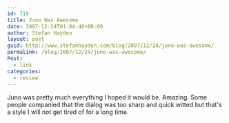 ```yaml
---
id: 715
title: Juno Was Awesome
date: 2007-12-24T01:04:46+00:00
author: Stefan Hayden
layout: post
guid: http://www.stefanhayden.com/blog/2007/12/24/juno-was-awesome/
permalink: /blog/2007/12/24/juno-was-awesome/
Post:
  - link
categories:
  - review
---
```

Juno was pretty much everything I hoped it would be. Amazing. Some people companied that the dialog was too sharp and quick witted but that's a style I will not get tired of for a long time.